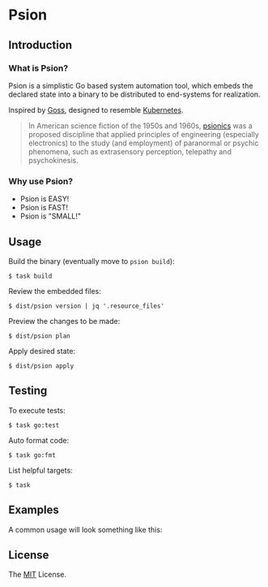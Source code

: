 # Psion

## Introduction

### What is Psion?

Psion is a simplistic Go based system automation tool, which embeds the
declared state into a binary to be distributed to end-systems for realization.

Inspired by [Goss][], designed to resemble [Kubernetes][].

> In American science fiction of the 1950s and 1960s, [psionics][] was a proposed
  discipline that applied principles of engineering (especially electronics) to
  the study (and employment) of paranormal or psychic phenomena, such as
  extrasensory perception, telepathy and psychokinesis.

### Why use Psion?

* Psion is EASY!
* Psion is FAST!
* Psion is "SMALL!"

## Usage

Build the binary (eventually move to `psion build`):

    $ task build

Review the embedded files:

    $ dist/psion version | jq '.resource_files'

Preview the changes to be made:

    $ dist/psion plan

Apply desired state:

    $ dist/psion apply

## Testing

To execute tests:

    $ task go:test

Auto format code:

    $ task go:fmt

List helpful targets:

    $ task

## Examples

A common usage will look something like this:

## License

The [MIT][] License.

[Goss]: https://github.com/goss-org/goss
[Kubernetes]: https://kubernetes.io/
[psionics]: https://en.wikipedia.org/wiki/Psionics
[MIT]: LICENSE
